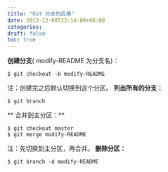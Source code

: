 ```yaml
---
title: "Git 分支的应用"
date: 2013-12-08T22:14:00+08:00
categories: 
draft: false
toc: true
---
```


**创建分支**( modify-README 为分支名)： 
    
    
    $ git checkout -b modify-README

注：创建完之后默认切换到这个分区。 **列出所有的分支：**
    
    
    $ git branch

** 合并到主分区：**
    
    
    $ git checkout master
    $ git merge modify-README

注：先切换到主分区，再合并。 **删除分区：**
    
    
    $ git branch -d modify-README